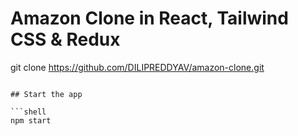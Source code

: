 # Amazon Clone in React, Tailwind CSS & Redux


git clone   https://github.com/DILIPREDDYAV/amazon-clone.git
```

## Start the app

```shell
npm start
```
